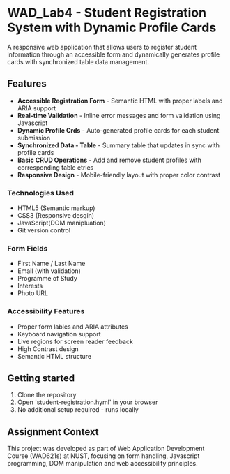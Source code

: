 # WAD_Lab4 - Student Registration System with Dynamic Profile Cards

A responsive web application that allows users to register student information through an accessible form and dynamically generates profile cards with synchronized table data management.


## Features

- **Accessible Registration Form** - Semantic HTML with proper labels and ARIA support
- **Real-time Validation** - Inline error messages and form validation using Javascript
- **Dynamic Profile Crds** - Auto-generated profile cards for each student submission
- **Synchronized Data - Table** - Summary table that updates in sync with profile cards
- **Basic CRUD Operations** - Add and remove student profiles with corresponding table etries
- **Responsive Design** - Mobile-friendly layout with proper color contrast


### Technologies Used

- HTML5 (Semantic markup)
- CSS3 (Responsive desgin)
- JavaScript(DOM manipluation)
- Git version control


### Form Fields

- First Name / Last Name
- Email (with validation)
- Programme of Study
- Interests
- Photo URL

 
### Accessibility Features

- Proper form lables and ARIA attributes
- Keyboard navigation support
- Live regions for screen reader feedback
- High Contrast design
- Semantic HTML structure

   
## Getting started

1. Clone the repository
2. Open 'student-registration.hyml' in your browser
3. No additional setup required - runs locally

   
## Assignment Context

This project was developed as part of Web Application Development Course (WAD621s) at NUST, focusing on form handling, Javascript programming, DOM manipulation and web accessibility principles.
